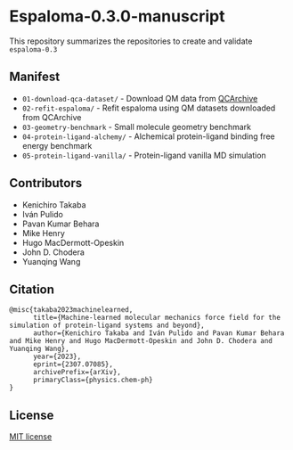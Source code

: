 # Espaloma-0.3.0-manuscript
This repository summarizes the repositories to create and validate `espaloma-0.3`

## Manifest
- `01-download-qca-dataset/` - Download QM data from [QCArchive](https://qcarchive.molssi.org/)
- `02-refit-espaloma/` - Refit espaloma using QM datasets downloaded from QCArchive
- `03-geometry-benchmark` - Small molecule geometry benchmark
- `04-protein-ligand-alchemy/` - Alchemical protein-ligand binding free energy benchmark
- `05-protein-ligand-vanilla/` - Protein-ligand vanilla MD simulation


## Contributors
- Kenichiro Takaba
- Iván Pulido
- Pavan Kumar Behara
- Mike Henry
- Hugo MacDermott-Opeskin
- John D. Chodera
- Yuanqing Wang

## Citation
```
@misc{takaba2023machinelearned,
      title={Machine-learned molecular mechanics force field for the simulation of protein-ligand systems and beyond}, 
      author={Kenichiro Takaba and Iván Pulido and Pavan Kumar Behara and Mike Henry and Hugo MacDermott-Opeskin and John D. Chodera and Yuanqing Wang},
      year={2023},
      eprint={2307.07085},
      archivePrefix={arXiv},
      primaryClass={physics.chem-ph}
}
```

## License
[MIT license](https://opensource.org/licenses/MIT)